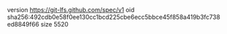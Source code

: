 version https://git-lfs.github.com/spec/v1
oid sha256:492cdb0e58f0ee130cc1bcd225cbe6ecc5bbce45f858a419b3fc738ed8849f66
size 5520
